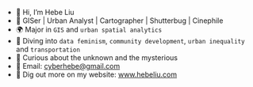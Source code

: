 - 👋 Hi, I’m Hebe Liu
- 🎨 GISer | Urban Analyst | Cartographer | Shutterbug | Cinephile
- 🌍 Major in `GIS` and `urban spatial analytics`
- 🍻 Diving into `data feminism`, `community development`, `urban inequality` and `transportation`
- 🧠 Curious about the unknown and the mysterious
- 📧 Email: cyberhebe@gmail.com
- 👀 Dig out more on my website: www.hebeliu.com

<!---
shevilovia/shevilovia is a ✨ special ✨ repository because its `README.md` (this file) appears on your GitHub profile.
You can click the Preview link to take a look at your changes.
--->
